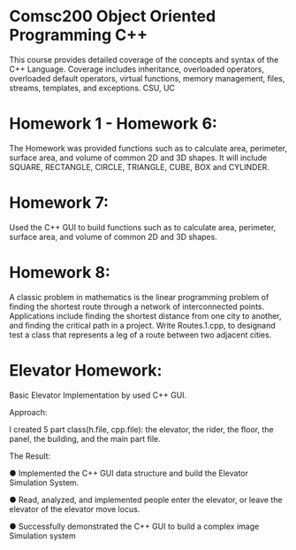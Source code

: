 # Comsc200 Object Oriented Programming C++
This course provides detailed coverage of the concepts and syntax of the C++ Language. Coverage includes inheritance, overloaded operators, overloaded default operators, virtual functions, memory management, files, streams, templates, and exceptions. CSU, UC

# Homework 1 - Homework 6:

The Homework was provided functions such as to calculate area, perimeter, surface area, and volume of common 2D and 3D shapes. 
It will include SQUARE, RECTANGLE, CIRCLE, TRIANGLE, CUBE, BOX and CYLINDER.

# Homework 7: 

Used the C++ GUI to build functions such as to calculate area, perimeter, surface area, and volume of common 2D and 3D shapes.

# Homework 8:

A classic problem in mathematics is the linear programming problem of finding the shortest route through a network of interconnected points.
Applications include finding the shortest distance from one city to another, and finding the critical path in a project. Write Routes.1.cpp, to designand 
test a class that represents a leg of a route between two adjacent cities.

# Elevator Homework:

Basic Elevator Implementation by used C++ GUI.

Approach:

I created 5 part class(h.file, cpp.file): the elevator, the rider, the floor, the panel, the building, and the main part file.

The Result:

● Implemented the C++ GUI data structure and build the Elevator Simulation System. 

● Read, analyzed, and implemented people enter the elevator, or leave the elevator of the elevator move locus.

● Successfully demonstrated the C++ GUI to build a complex image Simulation system

